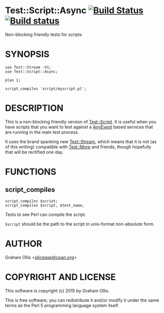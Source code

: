 # Test::Script::Async [![Build Status](https://secure.travis-ci.org/plicease/Test-Script-Async.png)](http://travis-ci.org/plicease/Test-Script-Async) [![Build status](https://ci.appveyor.com/api/projects/status/fcxqxw3utawfhdtr/branch/master?svg=true)](https://ci.appveyor.com/project/plicease/Test-Script-Async/branch/master)

Non-blocking friendly tests for scripts

# SYNOPSIS

    use Test::Stream -V1;
    use Test::Script::Async;
    
    plan 1;
    
    script_compiles 'script/myscript.pl';

# DESCRIPTION

This is a non-blocking friendly version of [Test::Script](https://metacpan.org/pod/Test::Script).  It is useful when you have scripts
that you want to test against a [AnyEvent](https://metacpan.org/pod/AnyEvent) based services that are running in the main test
process.

It uses the brand spanking new [Test::Stream](https://metacpan.org/pod/Test::Stream), which means that it is not (as of this writing)
compatible with [Test::More](https://metacpan.org/pod/Test::More) and friends, though hopefully that will be rectified one day.

# FUNCTIONS

## script\_compiles

    script_compiles $scriot;
    script_compiles $script, $test_name;

Tests to see Perl can compile the script.

`$script` should be the path to the script in unix-format non-absolute form.

# AUTHOR

Graham Ollis &lt;plicease@cpan.org>

# COPYRIGHT AND LICENSE

This software is copyright (c) 2015 by Graham Ollis.

This is free software; you can redistribute it and/or modify it under
the same terms as the Perl 5 programming language system itself.
